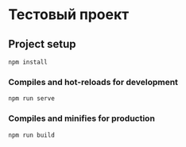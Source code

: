 # Тестовый проект

## Project setup
```
npm install
```

### Compiles and hot-reloads for development
```
npm run serve
```

### Compiles and minifies for production
```
npm run build
